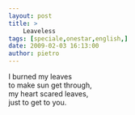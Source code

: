 ```yaml
---
layout: post
title: >
    Leaveless
tags: [speciale,onestar,english,]
date: 2009-02-03 16:13:00
author: pietro
---
```

I burned my leaves<br/>to make sun get through,<br/>my heart scared leaves,<br/>just to get to you.<span style="font-weight: bold"></span>
